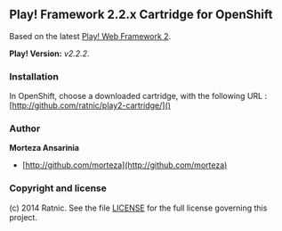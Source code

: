 ## Play! Framework 2.2.x Cartridge for OpenShift

Based on the latest [Play! Web Framework 2](http://www.playframework.com/).

**Play! Version:** *v2.2.2*.

### Installation

In OpenShift, choose a downloaded cartridge, with the following URL : [http://github.com/ratnic/play2-cartridge/]()

### Author

**Morteza Ansarinia**

+ [http://github.com/morteza](http://github.com/morteza)


### Copyright and license

(c) 2014 Ratnic. See the file [LICENSE](LICENSE) for the full license governing this project.


